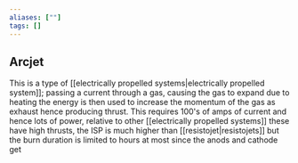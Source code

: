 ```yaml
---
aliases: [""]
tags: []
---
```


## Arcjet
This is a type of [[electrically propelled systems|electrically propelled system]]; passing a current through a gas, causing the gas to expand due to heating the energy is then used to increase the momentum of the gas as exhaust hence producing thrust. This requires 100's of amps of current and hence lots of power, relative to other [[electrically propelled systems]] these have high thrusts, the ISP is much higher than [[resistojet|resistojets]] but the burn duration is limited to hours at most since the anods and cathode get
